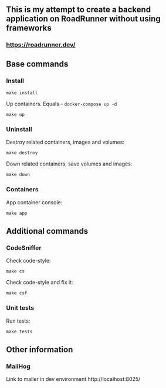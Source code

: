 ## This is my attempt to create a backend application on RoadRunner without using frameworks

### https://roadrunner.dev/

## Base commands
### Install

```
make install
```

Up containers. Equals -  `docker-compose up -d`
``` 
make up
```


### Uninstall

Destroy related containers, images and volumes:
```
make destroy
```

Down related containers, save volumes and images:
```
make down
```

### Containers

App container console:
```
make app
```

## Additional commands
### CodeSniffer

Check code-style:
```
make cs
```

Check code-style and fix it:
```
make csf
```
### Unit tests

Run tests:
```
make tests
```

## Other information
### MailHog

Link to mailer in dev environment
http://localhost:8025/